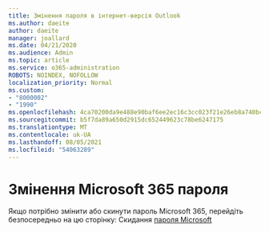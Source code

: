 ```yaml
---
title: Змінення пароля в інтернет-версія Outlook
ms.author: daeite
author: daeite
manager: joallard
ms.date: 04/21/2020
ms.audience: Admin
ms.topic: article
ms.service: o365-administration
ROBOTS: NOINDEX, NOFOLLOW
localization_priority: Normal
ms.custom:
- "8000002"
- "1990"
ms.openlocfilehash: 4ca70200da9e488e90baf6ee2ec16c3cc023f21e26eb8a740bcc3fce1557d6d3
ms.sourcegitcommit: b5f7da89a650d2915dc652449623c78be6247175
ms.translationtype: MT
ms.contentlocale: uk-UA
ms.lasthandoff: 08/05/2021
ms.locfileid: "54063289"
---
```

# <a name="change-your-microsoft-365-password"></a>Змінення Microsoft 365 пароля

Якщо потрібно змінити або скинути пароль Microsoft 365, перейдіть безпосередньо на цю сторінку: Скидання [пароля Microsoft](https://go.microsoft.com/fwlink/p/?linkid=841910)